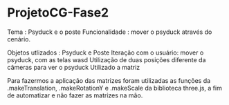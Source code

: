 # ProjetoCG-Fase2
Tema : Psyduck e o poste
Funcionalidade : mover o psyduck através do cenário.

Objetos utlizados : Psyduck e Poste
Iteração com o usuário: mover o psyduck, com as telas wasd
Utilização de duas posições diferente da câmeras para ver o psyduck
Utilizado a matriz 

Para fazermos a aplicação das matrizes foram utilizadas as funções da .makeTranslation, .makeRotationY e .makeScale da biblioteca three.js, a fim de automatizar e não fazer as matrizes na mão.
